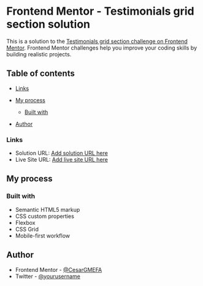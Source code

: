 # Frontend Mentor - Testimonials grid section solution

This is a solution to the [Testimonials grid section challenge on Frontend Mentor](https://www.frontendmentor.io/challenges/testimonials-grid-section-Nnw6J7Un7). Frontend Mentor challenges help you improve your coding skills by building realistic projects. 

## Table of contents

- [Links](#links)

- [My process](#my-process)
  - [Built with](#built-with)
- [Author](#author)

### Links

- Solution URL: [Add solution URL here](https://www.frontendmentor.io/solutions/testimonials-complete-by-cesar-gabriel-W_Vyjo_B7)
- Live Site URL: [Add live site URL here](https://testimonials-by-cesar.netlify.app/)

## My process

### Built with

- Semantic HTML5 markup
- CSS custom properties
- Flexbox
- CSS Grid
- Mobile-first workflow

## Author

- Frontend Mentor - [@CesarGMEFA](https://www.frontendmentor.io/profile/CesarGMEFA)
- Twitter - [@yourusername](https://www.twitter.com/yourusername)

